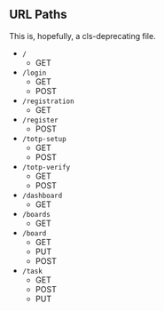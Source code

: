 ## URL Paths

This is, hopefully, a cls-deprecating file. 

- `/`
  - GET
- `/login`
  - GET
  - POST
- `/registration`
  - GET
- `/register`
  - POST
- `/totp-setup`
  - GET
  - POST
- `/totp-verify`
  - GET
  - POST
- `/dashboard`
  - GET
- `/boards`
  - GET
- `/board`
  - GET
  - PUT
  - POST
- `/task`
  - GET
  - POST
  - PUT